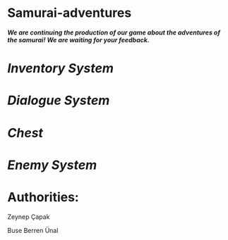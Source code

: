 # Samurai-adventures
<b><i> We are continuing the production of our game about the adventures of the samurai! We are waiting for your feedback. </i></b>
# <i> Inventory System </i>


# <i> Dialogue System </i>

# <i> Chest </i>


# <i> Enemy System </i>

# Authorities:

Zeynep Çapak

Buse Berren Ünal





